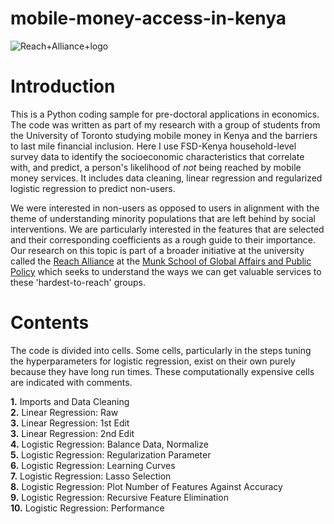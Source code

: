# mobile-money-access-in-kenya

![Reach+Alliance+logo](https://user-images.githubusercontent.com/74945619/100048710-77764d80-2de3-11eb-9c6b-8255d914309d.png)

# Introduction

This is a Python coding sample for pre-doctoral applications in economics. The code was written as part of my research with a group of students from the University of Toronto studying mobile money in Kenya and the barriers to last mile financial inclusion. Here I use FSD-Kenya household-level survey data to identify the socioeconomic characteristics that correlate with, and predict, a person's likelihood of *not* being reached by mobile money services. It includes data cleaning, linear regression and regularized logistic regression to predict non-users. 

We were interested in non-users as opposed to users in alignment with the theme of understanding minority populations that are left behind by social interventions. We are particularly interested in the features that are selected and their corresponding coefficients as a rough guide to their importance. Our research on this topic is part of a broader initiative at the university called the
[Reach Alliance](http://reachalliance.org/) at the [Munk School of Global Affairs and Public Policy](https://munkschool.utoronto.ca/) which seeks to understand the ways we can get valuable services to these 'hardest-to-reach' groups. 


# Contents

The code is divided into cells. Some cells, particularly in the steps tuning the hyperparameters for logistic regression, exist on their own purely because they have long run times. These computationally expensive cells are indicated with comments.

**1.** Imports and Data Cleaning <br/>
**2.** Linear Regression: Raw <br/>
**3.** Linear Regression: 1st Edit <br/>
**3.** Linear Regression: 2nd Edit <br/>
**4.** Logistic Regression: Balance Data, Normalize <br/>
**5.** Logistic Regression: Regularization Parameter <br/>
**6.** Logistic Regression: Learning Curves <br/>
**7.** Logistic Regression: Lasso Selection <br/>
**8.** Logistic Regression: Plot Number of Features Against Accuracy <br/>
**9.** Logistic Regression: Recursive Feature Elimination <br/>
**10.** Logistic Regression: Performance <br/>
